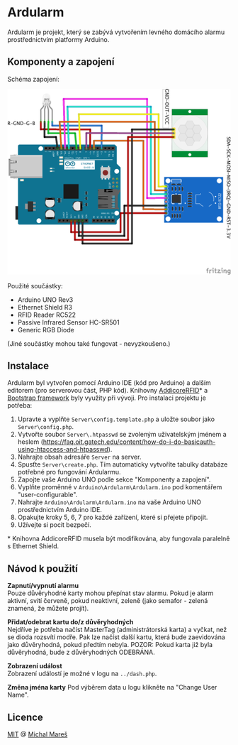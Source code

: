 # Ardularm

Ardularm je projekt, který se zabývá vytvořením levného domácího alarmu prostřednictvím platformy Arduino.

## Komponenty a zapojení

Schéma zapojení:

![Wiring](Wiring.png)

Použité součástky:
* Arduino UNO Rev3
* Ethernet Shield R3
* RFID Reader RC522
* Passive Infrared Sensor HC-SR501 
* Generic RGB Diode

(Jiné součástky mohou také fungovat - nevyzkoušeno.)

## Instalace

Ardularm byl vytvořen pomocí Arduino IDE (kód pro Arduino) a dalším editorem (pro serverovou část, PHP kód). Knihovny [AddicoreRFID](http://www.addicore.com/v/vspfiles/downloadables/Product%20Downloadables/RFID_RC522/AddicoreRFID.zip)* a [Bootstrap framework](http://getbootstrap.com/) byly využity při vývoji. Pro instalaci projektu je potřeba:

1. Upravte a vyplňte `Server\config.template.php` a uložte soubor jako `Server\config.php`.
2. Vytvořte soubor `Server\.htpasswd` se zvoleným uživatelským jménem a heslem (https://faq.oit.gatech.edu/content/how-do-i-do-basicauth-using-htaccess-and-htpasswd).
3. Nahrajte obsah adresáře `Server` na server.
4. Spusťte `Server\create.php`. Tím automaticky vytvoříte tabulky databáze potřebné pro fungování Ardularmu.
5. Zapojte vaše Arduino UNO podle sekce "Komponenty a zapojení".
6. Vyplňte proměnné v `Arduino\Ardularm\Ardularm.ino` pod komentářem "user-configurable".
7. Nahrajte `Arduino\Ardularm\Ardularm.ino` na vaše Arduino UNO prostřednictvím Arduino IDE.
8. Opakujte kroky 5, 6, 7 pro každé zařízení, které si přejete připojit.
9. Užívejte si pocit bezpečí.

\* Knihovna AddicoreRFID musela být modifikována, aby fungovala paralelně s Ethernet Shield.

## Návod k použití

**Zapnutí/vypnutí alarmu**   
Pouze důvěryhodné karty mohou přepínat stav alarmu. Pokud je alarm aktivní, svítí červeně, pokud neaktivní, zeleně (jako semafor - zelená znamená, že můžete projít).

**Přidat/odebrat kartu do/z důvěryhodných**   
Nejdříve je potřeba načíst MasterTag (administrátorská karta) a vyčkat, než se dioda rozsvítí modře. Pak lze načíst další kartu, která bude zaevidována jako důvěryhodná, pokud předtím nebyla. POZOR: Pokud karta již byla důvěryhodná, bude z důvěryhodných ODEBRÁNA.

**Zobrazení událost**   
Zobrazení událostí je možné v logu na `../dash.php`.

**Změna jména karty**
Pod výběrem data u logu klikněte na "Change User Name".

## Licence

[MIT](https://github.com/MichalMares/Ardularm/blob/master/LICENSE.txt) @ [Michal Mareš](https://github.com/MichalMares)
